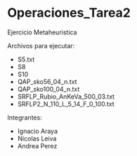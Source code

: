 # Operaciones_Tarea2
Ejercicio Metaheuristica

Archivos para ejecutar:
- S5.txt
- S8
- S10
- QAP_sko56_04_n.txt
- QAP_sko100_04_n.txt
- SRFLP_Rubio_AnKeVa_500_03.txt
- SRFLP2_N_110_L_5_14_F_0_100.txt

Integrantes:
- Ignacio Araya 
- Nicolas Leiva 
- Andrea Perez
